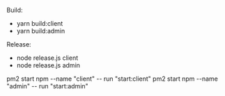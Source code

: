 Build:
- yarn build:client
- yarn build:admin

Release:
- node release.js client
- node release.js admin

pm2 start npm --name "client" -- run "start:client"
pm2 start npm --name "admin" -- run "start:admin"

